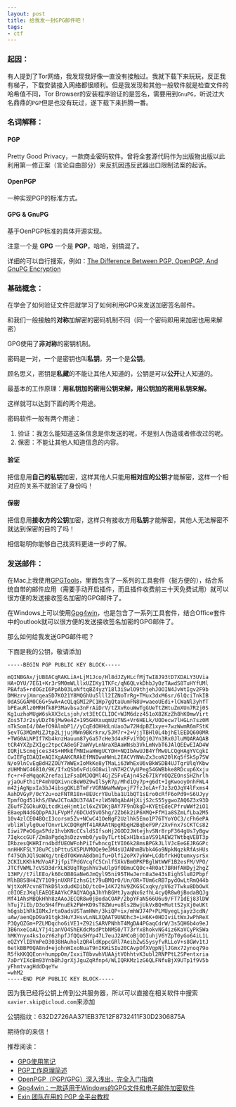 ```yaml
---
layout: post
title: 给我发一封GPG邮件吧！
tags:
- ctf
---
```


### 起因：

有人提到了Tor网络，我发现我好像一直没有接触过。我就下载下来玩玩，反正我有梯子，下载安装接入网络都很顺利。但是我发现和其他一般软件就是检查文件的哈希值不同，Tor Browser的安装程序验证的是签名，需要用到`GnuPG`，听说过大名鼎鼎的`PGP`但是也没有玩过，遂下载下来折腾一番。

### 名词解释：

#### PGP

Pretty Good Privacy，一款商业密码软件。曾将全套源代码作为出版物出版以此利用第一修正案（言论自由部分）来反抗因违反武器出口限制法案的起诉。

#### OpenPGP

一种实现PGP的标准方式。

#### GPG & GnuPG

基于OenPGP标准的具体开源实现。

注意一个是 **GPG** 一个是 **PGP**，哈哈，别搞混了。

详细的可以自行搜索，例如：[The Difference Between PGP, OpenPGP, And GnuPG Encryption](https://blog.ipswitch.com/the-difference-between-pgp-openpgp-and-gnupg-encryption)

### 基础概念：

在学会了如何验证文件后就学习了如何利用GPG来发送加密签名邮件。

和我们一般接触的**对称**加解密的密码机制不同（同一个密码即用来加密也用来解密）

GPG使用了**非对称**的密钥机制。

密码是一对，一个是密钥也叫**私钥**，另一个是**公钥**。

顾名思义，密钥是**私藏**的不能让其他人知道的，公钥是可以**公开**让人知道的。

最基本的工作原理：**用私钥加的密用公钥来解，用公钥加的密用私钥来解。**

这样就可以达到下面的两个用途。

密码软件一般有两个用途：

1. 验证：我怎么能知道这条信息是你发送的呢，不是别人伪造或者修改过的呢。
2. 保密：不能让其他人知道信息的内容。



#### 验证

把信息用**自己的私钥**加密，这样其他人只能用**相对应的公钥**才能解密，这样一个相对应的关系不就验证了身份吗！

#### 保密

把信息用**接收方的公钥**加密，这样只有接收方用**私钥**才能解密，其他人无法解密不就达到保密的目的了吗！

相信聪明你能够自己找资料更进一步的了解。

### 发送邮件：

在Mac上我使用[GPGTools](https://gpgtools.org/)，里面包含了一系列的工具套件（挺方便的），结合系统自带的邮件应用（需要手动开启插件，而且插件收费前三十天免费试用）就可以很方便的发送接收签名加密的GPG邮件了。

在Windows上可以使用[Gpg4win](https://gpg4win.org/download.html)，也是包含了一系列工具套件，结合Office套件中的outlook就可以很方便的发送接收签名加密的GPG邮件了。

那么如何给我发送GPG邮件呢？

下面是我的公钥，敬请添加

```
-----BEGIN PGP PUBLIC KEY BLOCK-----

mQINBGAx/jUBEACqRAKLiA+LjM1Jco/Hl8dJZyHLcfMjTwI8J93tD7XDALY3UVia
HA+DYU/7EG1+Kr3r9M0mWLllxUZIKy1TKFc/qN6QLvkDhbJyOzTAwdS8TuHYfUMl
PBAfa5+rdOGzI6PpAb03LoNftqBZ4yzY18l3iSwlO9thjehJOOIN4JvWtIgv2F9b
DMHzrvjXmrqeaSD7KO21Y8MQGhUu5lll2IZNoTrRg+TMux3dxM6sr/6lQciTnkIB
0dASGGAM0C6G+5wA+AcQLqGMI2PC1Hp7gQtaUumFN8U+waeoUEdi+lCWaNl3yhfT
bPEauRlz0MRHfk8P3Mavbsa3nFrAiDrV/tZXvRouWwTgGUeTtZHtuZmXUn7R2j0S
Kg1uzhoMUgW6skXX3cLsjoh/xt3EtCCLIDC+WJM6dzz451oX82KzZh8hKOmwVirt
Zos5TJr2syUDzT6jMw9e4Z+195GHXxuqmUzTNS+Vr6HELk/UODecw7lHGLn7sz0M
nTkSomI4/0AefO9AlmbP1//yCqEdOHHdLnUao3w72HdpBZ1xye+7wzWwmR6mFStK
5evTG3MQmMiZJtp2LjjujMWn9BKrkrx/5JM7r+2+VjjTBHl0L4bjhElEEDQ600MR
+TWG0ALNPIf7Kb4knzHauum87yGa57cHe3d4xRFviYDQj0JYn3Rx0JluMQARAQAB
tCR4YXZpZXIgc2tpcCA8eGF2aWVyLnNraXBAaWNsb3VkLmNvbT6JAlQEEwEIAD4W
IQRjLScmqjces34S+HMkEfMNIwaHWgUCYDH+NQIbAwUJB4YfMwULCQgHAgYVCgkI
CwIEFgIDAQIeAQIXgAAKCRAkEfMNIwaHWnL2EACVYNWuZx3coN20lKq5fSkSp7SW
N/o9lnCvEgBdH2ZOUY7WWExIoMkKe8yTMaLi63WhExU6vBkWSDB4UJTgrUlqYKbw
zUHMhWC46810/9K/IfxQSb6vFdiGO8wilnN7H2CVyUPeg54GWBbke8RDcup6Xxju
fc+r+FeMqqoK2refai1zFsaDMJOQMl4GjZSFvEAjn45z67IkYYOQZEOnsSHZhrlh
yjaOuFthitP4mhUQXivncBeW0Z9wIlSyR7p/Mhd1Oy7p+g6dt+IgKwooyOnhFWL4
m42jAgNpxIa3bJ4ibsgQKLBTmFrVGRNWaMwWpxjF7fzJoLA+fJz3zQJqV4lFxms4
AahDVGyP/0cY2u+ozFNTR18n+8EUcrY8ulba1U1bQT1sEro0cRfF6oPd9+S6UJyy
TpmfOgd51khS/EWwJCToADU374AI+zlW5N0qAbAHjXijS2cS55ygwoZAQ6Z3x93D
Z6ufFZGOkuKQLtcdKieHjmt1cl6xZVDKjBAY7F9nOkgD+KYEtEdeCPfruWWf2iO1
E8aepN4dGQDpPAJLFVpMf/6DCUd5VO5hg/2Zb6k2iP6XMQ+FfM1a8SZmLfLba2M5
10v4zlCEO4BQcI3corsm5Zv+NCwC41OeNgF2Uzlhk5Emo1P76TYoYOC3/cFh6ePA
vbliWlylg0ueTOnvrLkCDQRgMf41ARAAtNpgRbgH2BqbeF9P/2XvFnx7sCKTCs82
Iiwi7PeOGgaSPdz1hvbKNcCCsldSIfsoHj2GOD2JWtejhvSNr8rpF364gUs7yBgw
7IqkccGUF/Zm8aPgdq3sDzzvmb0/yu8yTLrtbExH1bxiaVS91AEW2TWtbqVEBT3p
IRbzesQKHRIrn4bdfUEOWFohPiIfwhncgItVI06k28msBPGkJLlVJcEeGEJRGGPc
nnHHKFSLYJ8uPCibPttuSXSPUVMOQe9e3M4sUJANhmBVbk46o9NpkNqzkRfAsHUs
f475QhJQl9aWXg/tnEdTOKWnA8dbm1fu+Dlfi2oPX7ykW+LCdbfrkHQtumxysrSx
2CKILKKhkMdVoAFJjfpiTPdGVcqfC5Cnlf5XkVBm0PKPBglWtWWF1B2esFM/VPO/
JTCfVWML7cVSD3drXLW3UqTRgshhV3wUlp9f0BmuCQ0c+4R0at7BRHfAHDyj2hgZ
13HP//t7ilEEo/k60cOB8GaNe6JmQyl95ni95THwJern8a3e43sEighSlu82Pbpf
MlhB8S8H4ZY7109jnUXRFIzhsG1t79uBMQr0/Un/0R+TUm6cRB7pydOwLtRmQ44b
WjtXoM7cvn8ThkD5lxdudKDibD/tcO+14K72hV9ZKGSCxqky/pV6z7Twku8DbOwX
c0IOEzJKqlEAEQEAAYkCPAQYAQgAJhYhBGMtJyaqNx6zfhL4cyQR8w0jBodaBQJg
Mf41AhsMBQkHhh8zAAoJECQR8w0jBodaCOAP/2bpYFaNS66U6u9/FT71dEj83lDW
hTuj7iIb/D3o5H4fPnuEk2FW+KD9sT8ZWu+u8ls2BwjUkVxBQ+MuttS2yXj0eUKt
h6gsb1hRkI8MxJrtaOadsUSTamHWn/3kiQP+ix/mhWJ74P+PLMUyegLjayz3cdN/
uAw/aenQpD9a91tgk3HuYJHsvLnNLXQAAT9UNOhc3+LH6K+0HDIviLtWxJwPhReX
P3QyQZGm+PZLMDqcho6iVE1+Z92iSARVPNhhT4MgDA4PGaqCdrW/3s5QH6b4o9eJ
3B6nxeCoALY7j4ianVO4ShEKdcMsdPtbNMS0/T73rYx8hokvNG4iz6KaVCyPk5Wa
hMKYnyx4ks1ozY6zhpfJfQQuSHYp47L7euJ2AMCoBjOOIuhjV6YZpT0yGo64iL1L
eQZYYlIBVmPeD3038HAuholzQR4ldKppcGRl7AeibZwS5ysyfvRLLoV+s8GWv1tJ
6etkBBP0QA8nd+ejohnWIxoNuaT9nIKWiSIu20CAvpOfXVgpNjlJGmx72ynoq79o
R5fkKKQQEon+humppOm/IxxiT8bvwhVUAAjtV0hhtvK3ubl2RNPPtL2SPentxria
7aDrYIXcBm93YnbBhJgrXjJguZqRfnp4/WLIQRKMz1zG6QLFNfuBjX9UTp1f9V5b
yFhmtvagHddDqeYw
=whM2
-----END PGP PUBLIC KEY BLOCK-----
```

因为我已经将公钥上传到公共服务器，所以可以直接在相关软件中搜索`xavier.skip@icloud.com`来添加

公钥指纹：632D2726AA371EB37E12F8732411F30D2306875A

期待你的来信！



推荐阅读：

- [GPG使用笔记](https://blog.creedowl.com/posts/gpg/)
- [PGP工作原理简述](https://marcuseddie.github.io/2019/PGP-Introduction.html)
- [OpenPGP（PGP/GPG）深入浅出，完全入门指南](https://www.rmnof.com/article/openpgp-gnupg-introduction/)
- [Gpg4win：一款适用于Windows的GPG文件和电子邮件加密软件](https://www.rmnof.com/article/gpg4win-gnupg-for-windows/)
- [Exin 团队在用的 PGP 全平台教程](https://blog.exin.one/2019/09/20/exin-pgp/)